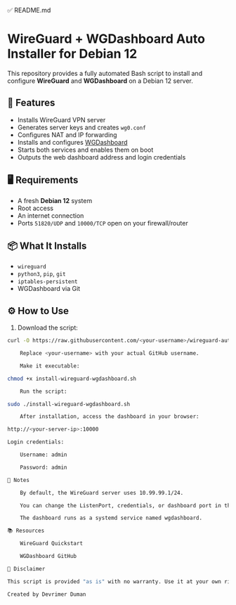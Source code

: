 ✅ README.md

# WireGuard + WGDashboard Auto Installer for Debian 12

This repository provides a fully automated Bash script to install and configure **WireGuard** and **WGDashboard** on a Debian 12 server.

## 🚀 Features

- Installs WireGuard VPN server
- Generates server keys and creates `wg0.conf`
- Configures NAT and IP forwarding
- Installs and configures [WGDashboard](https://github.com/donaldzou/WGDashboard)
- Starts both services and enables them on boot
- Outputs the web dashboard address and login credentials

## 🖥️ Requirements

- A fresh **Debian 12** system
- Root access
- An internet connection
- Ports `51820/UDP` and `10000/TCP` open on your firewall/router

## 📦 What It Installs

- `wireguard`
- `python3`, `pip`, `git`
- `iptables-persistent`
- WGDashboard via Git

## ⚙️ How to Use

1. Download the script:

```bash
curl -O https://raw.githubusercontent.com/<your-username>/wireguard-autoinstall/main/install-wireguard-wgdashboard.sh

    Replace <your-username> with your actual GitHub username.

    Make it executable:

chmod +x install-wireguard-wgdashboard.sh

    Run the script:

sudo ./install-wireguard-wgdashboard.sh

    After installation, access the dashboard in your browser:

http://<your-server-ip>:10000

Login credentials:

    Username: admin

    Password: admin

🔐 Notes

    By default, the WireGuard server uses 10.99.99.1/24.

    You can change the ListenPort, credentials, or dashboard port in the config.json file (/opt/WGDashboard/config.json).

    The dashboard runs as a systemd service named wgdashboard.

📚 Resources

    WireGuard Quickstart

    WGDashboard GitHub

🛑 Disclaimer

This script is provided "as is" with no warranty. Use it at your own risk and always review the code before executing on production systems.

Created by Devrimer Duman